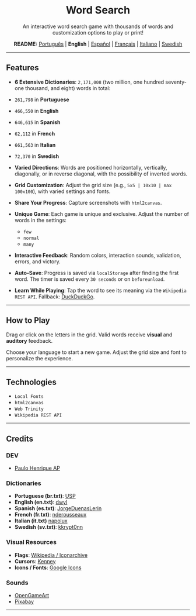 <div align="center">

# Word Search

An interactive word search game with thousands of words and customization options to play or print!

<p>
  <b>README:</b>
  <a href="README.md">Português</a> |
  <b>English</b> |
  <a href="README.es.md">Español</a> |
  <a href="README.fr.md">Français</a> |
  <a href="README.it.md">Italiano</a> |
  <a href="README.sv.md">Swedish</a>
</p>

</div>

-----

## Features

 - **6 Extensive Dictionaries**:
  `2,171,008` (two million, one hundred seventy-one thousand, and eight) words in total:
  - `261,798` in **Portuguese**
  - `466,550` in **English**
  - `646,615` in **Spanish**
  - `62,112` in **French**
  - `661,563` in **Italian**
  - `72,370` in **Swedish**

  - **Varied Directions**:
    Words are positioned horizontally, vertically, diagonally, or in reverse diagonal,
    with the possibility of inverted words.

  - **Grid Customization**:
    Adjust the grid size (e.g., `5x5 | 10x10 | max 100x100`),
    with varied settings and fonts.

  - **Share Your Progress**:
    Capture screenshots with `html2canvas`.

  - **Unique Game**:
    Each game is unique and exclusive. Adjust the number of words in the settings:

      - `few`
      - `normal`
      - `many`

  - **Interactive Feedback**:
    Random colors, interaction sounds, validation, errors, and victory.

  - **Auto-Save**:
    Progress is saved via `localStorage` after finding the first word.
    The timer is saved every `30 seconds` or on `beforeunload`.

  - **Learn While Playing**:
    Tap the word to see its meaning via the `Wikipedia REST API`.
    Fallback: [DuckDuckGo](https://duckduckgo.com/).

-----

## How to Play

Drag or click on the letters in the grid.
Valid words receive **visual** and **auditory** feedback.

Choose your language to start a new game.
Adjust the grid size and font to personalize the experience.

-----

## Technologies

  - `Local Fonts`
  - `html2canvas`
  - `Web Trinity`
  - `Wikipedia REST API`

-----

## Credits

### DEV

  - [Paulo Henrique AP](https://github.com/Paulo-HenriqueAP)

### Dictionaries
- **Portuguese (br.txt)**: [USP](https://www.ime.usp.br/~pf/dicios/)
- **English (en.txt)**: [dwyl](https://github.com/dwyl/english-words)
- **Spanish (es.txt)**: [JorgeDuenasLerin](https://github.com/JorgeDuenasLerin/diccionario-espanol-txt/tree/master)
- **French (fr.txt)**: [nderousseaux](https://gist.github.com/nderousseaux/382c085f393ef88466e1cbcc98589687)
- **Italian (it.txt)** [napolux](https://github.com/napolux)
- **Swedish (sv.txt)**: [kkrypt0nn](https://github.com/kkrypt0nn/wordlists/blob/main/wordlists/languages/swedish.txt)

### Visual Resources

  - **Flags**:
    [Wikipedia / Iconarchive](https://www.iconarchive.com/show/flags-icons-by-wikipedia.html)
  - **Cursors**:
    [Kenney](https://www.kenney.nl)
  - **Icons / Fonts**:
    [Google Icons](https://fonts.google.com/icons)

### Sounds

  - [OpenGameArt](https://opengameart.org/)
  - [Pixabay](https://pixabay.com/users/floraphonic-38928062/)

-----